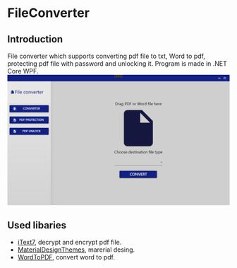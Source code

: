 # FileConverter

## Introduction
File converter which supports converting pdf file to txt, Word to pdf, protecting pdf file with password and unlocking it. Program is made in .NET Core WPF.
![GUI](https://github.com/MarcinMariuszMorawski/FileConverter/blob/master/Blob/fileconverter.png "GUI")

## Used libaries
- [iText7](https://www.nuget.org/packages/itext7), decrypt and encrypt pdf file.
- [MaterialDesignThemes](https://www.nuget.org/packages/MaterialDesignThemes/), marerial desing.
- [WordToPDF](https://www.nuget.org/packages/WordToPDF), convert word to pdf.
